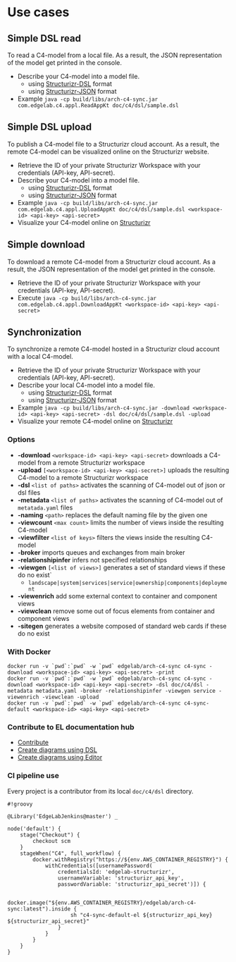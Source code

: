# Use cases

## Simple DSL read

To read a C4-model from a local file. As a result, the JSON representation of the model get printed in the console.

- Describe your C4-model into a model file.
    - using [Structurizr-DSL](https://github.com/structurizr/dsl/blob/master/docs/language-reference.md) format
    - using [Structurizr-JSON](https://structurizr.com/json) format
- Example `java -cp build/libs/arch-c4-sync.jar com.edgelab.c4.appl.ReadAppKt doc/c4/dsl/sample.dsl`

## Simple DSL upload

To publish a C4-model file to a Structurizr cloud account. As a result, the remote C4-model can be visualized online on the Structurizr website.

- Retrieve the ID of your private Structurizr Workspace with your credentials (API-key, API-secret).
- Describe your C4-model into a model file.
    - using [Structurizr-DSL](https://github.com/structurizr/dsl/blob/master/docs/language-reference.md) format
    - using [Structurizr-JSON](https://structurizr.com/json) format
- Example `java -cp build/libs/arch-c4-sync.jar com.edgelab.c4.appl.UploadAppKt doc/c4/dsl/sample.dsl <workspace-id> <api-key> <api-secret>`
- Visualize your C4-model online on [Structurizr](https://www.structurizr.com/workspace/<workspace-id>)

## Simple download

To download a remote C4-model from a Structurizr cloud account. As a result, the JSON representation of the model get printed in the console.

- Retrieve the ID of your private Structurizr Workspace with your credentials (API-key, API-secret).
- Execute `java -cp build/libs/arch-c4-sync.jar com.edgelab.c4.appl.DownloadAppKt <workspace-id> <api-key> <api-secret>`

## Synchronization

To synchronize a remote C4-model hosted in a Structurizr cloud account with a local C4-model.

- Retrieve the ID of your private Structurizr Workspace with your credentials (API-key, API-secret).
- Describe your local C4-model into a model file.
    - using [Structurizr-DSL](https://github.com/structurizr/dsl/blob/master/docs/language-reference.md) format
    - using [Structurizr-JSON](https://structurizr.com/json) format
- Example `java -cp build/libs/arch-c4-sync.jar -download <workspace-id> <api-key> <api-secret> -dsl doc/c4/dsl/sample.dsl -upload`
- Visualize your remote C4-model online on [Structurizr](https://www.structurizr.com/workspace/<workspace-id>)

### Options

- **-download** `<workspace-id> <api-key> <api-secret>` downloads a C4-model from a remote Structurizr workspace
- **-upload** `[<workspace-id> <api-key> <api-secret>]` uploads the resulting C4-model to a remote Structurizr workspace
- **-dsl** `<list of paths>` activates the scanning of C4-model out of json or dsl files
- **-metadata** `<list of paths>` activates the scanning of C4-model out of `metatada.yaml` files
- **-naming** `<path>` replaces the default naming file by the given one
- **-viewcount** `<max count>` limits the number of views inside the resulting C4-model
- **-viewfilter** `<list of keys>` filters the views inside the resulting C4-model
- **-broker** imports queues and exchanges from main broker
- **-relationshipinfer** infers not specified relationships
- **-viewgen** `[<list of views>]` generates a set of standard views if these do no exist`
    - `landscape|system|services|service|ownership|components|deployment`
- **-viewenrich** add some external context to container and component views
- **-viewclean** remove some out of focus elements from container and component views
- **-sitegen** generates a website composed of standard web cards if these do no exist

### With Docker

```
docker run -v `pwd`:`pwd` -w `pwd` edgelab/arch-c4-sync c4-sync -download <workspace-id> <api-key> <api-secret> -print
docker run -v `pwd`:`pwd` -w `pwd` edgelab/arch-c4-sync c4-sync -download <workspace-id> <api-key> <api-secret> -dsl doc/c4/dsl -metadata metadata.yaml -broker -relationshipinfer -viewgen service -viewenrich -viewclean -upload
docker run -v `pwd`:`pwd` -w `pwd` edgelab/arch-c4-sync c4-sync-default <workspace-id> <api-key> <api-secret>
```

### Contribute to EL documentation hub

- [Contribute](https://www.structurizr.com/share/55008/10784baf-a723-4d68-9272-ba810cd6ccc1/diagrams#c4-contribute)
- [Create diagrams using DSL](https://www.structurizr.com/share/55008/10784baf-a723-4d68-9272-ba810cd6ccc1/diagrams#c4-create-with-dsl)
- [Create diagrams using Editor](https://www.structurizr.com/share/55008/10784baf-a723-4d68-9272-ba810cd6ccc1/diagrams#c4-create-with-editor)

### CI pipeline use

Every project is a contributor from its local `doc/c4/dsl` directory.

```
#!groovy

@Library('EdgeLabJenkins@master') _

node('default') {
    stage("Checkout") {
        checkout scm
    }
    stageWhen("C4", full_workflow) {
        docker.withRegistry("https://${env.AWS_CONTAINER_REGISTRY}") {
            withCredentials([usernamePassword(
                credentialsId: 'edgelab-structurizr',
                usernameVariable: 'structurizr_api_key',
                passwordVariable: 'structurizr_api_secret')]) {

                docker.image("${env.AWS_CONTAINER_REGISTRY}/edgelab/arch-c4-sync:latest").inside {
                    sh "c4-sync-default-el ${structurizr_api_key} ${structurizr_api_secret}"
                }
            }
        }
    }
}
```
